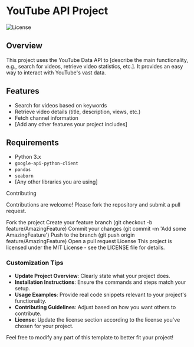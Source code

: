 # YouTube API Project

![License](https://img.shields.io/badge/license-MIT-blue.svg)

## Overview

This project uses the YouTube Data API to [describe the main functionality, e.g., search for videos, retrieve video statistics, etc.]. It provides an easy way to interact with YouTube's vast data.

## Features

- Search for videos based on keywords
- Retrieve video details (title, description, views, etc.)
- Fetch channel information
- [Add any other features your project includes]

## Requirements

- Python 3.x
- `google-api-python-client`
- `pandas`
- `seaborn`
- [Any other libraries you are using]

Contributing

Contributions are welcome! Please fork the repository and submit a pull request.

Fork the project
Create your feature branch (git checkout -b feature/AmazingFeature)
Commit your changes (git commit -m 'Add some AmazingFeature')
Push to the branch (git push origin feature/AmazingFeature)
Open a pull request
License
This project is licensed under the MIT License - see the LICENSE file for details.

### Customization Tips
- **Update Project Overview**: Clearly state what your project does.
- **Installation Instructions**: Ensure the commands and steps match your setup.
- **Usage Examples**: Provide real code snippets relevant to your project's functionality.
- **Contributing Guidelines**: Adjust based on how you want others to contribute.
- **License**: Update the license section according to the license you've chosen for your project.

Feel free to modify any part of this template to better fit your project!
